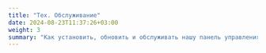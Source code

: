```yaml
---
title: "Тех. Обслуживание"
date: 2024-08-23T11:37:26+03:00
weight: 3
summary: "Как установить, обновить и обслуживать нашу панель управления Интернет-радио"
---
```

